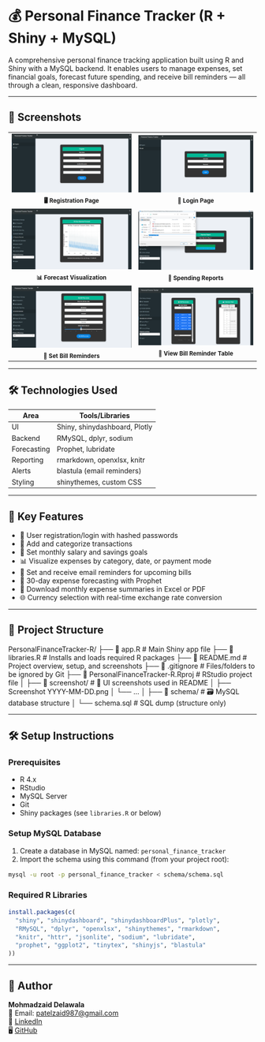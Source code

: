 # 💰 Personal Finance Tracker (R + Shiny + MySQL)

A comprehensive personal finance tracking application built using R and Shiny with a MySQL backend. It enables users to manage expenses, set financial goals, forecast future spending, and receive bill reminders — all through a clean, responsive dashboard.

---

## 📸 Screenshots

<table>
  <tr>
    <td align="center">
      <img src="https://github.com/MohmadZaidDelawala/PersonalFinanceTracker-R/blob/main/screenshot/Screenshot%202025-04-07%20160506.png?raw=true" width="400"/><br/>
      <sub><b>🖥️ Registration Page</b></sub>
    </td>
    <td align="center">
      <img src="https://github.com/MohmadZaidDelawala/PersonalFinanceTracker-R/blob/main/screenshot/Screenshot%202025-04-07%20160522.png?raw=true" width="400"/><br/>
      <sub><b>🔐 Login Page</b></sub>
    </td>
  </tr>
  <tr>
    <td align="center">
      <img src="https://github.com/MohmadZaidDelawala/PersonalFinanceTracker-R/blob/main/screenshot/Screenshot%202025-04-07%20160637.png?raw=true" width="400"/><br/>
      <sub><b>📊 Forecast Visualization</b></sub>
    </td>
    <td align="center">
      <img src="https://github.com/MohmadZaidDelawala/PersonalFinanceTracker-R/blob/main/screenshot/Screenshot%202025-04-07%20160738.png?raw=true" width="400"/><br/>
      <sub><b>📁 Spending Reports</b></sub>
    </td>
  </tr>
  <tr>
    <td align="center">
      <img src="https://github.com/MohmadZaidDelawala/PersonalFinanceTracker-R/blob/main/screenshot/Screenshot%202025-04-07%20161522.png?raw=true" width="400"/><br/>
      <sub><b>💸 Set Bill Reminders</b></sub>
    </td>
    <td align="center">
      <img src="https://github.com/MohmadZaidDelawala/PersonalFinanceTracker-R/blob/main/screenshot/Screenshot%202025-04-07%20161546.png?raw=true" width="400"/><br/>
      <sub><b>📁 View Bill Reminder Table</b></sub>
    </td>
  </tr>
</table>

---


## 🛠 Technologies Used

| Area        | Tools/Libraries                     |
|-------------|--------------------------------------|
| UI          | Shiny, shinydashboard, Plotly        |
| Backend     | RMySQL, dplyr, sodium                |
| Forecasting | Prophet, lubridate                   |
| Reporting   | rmarkdown, openxlsx, knitr           |
| Alerts      | blastula (email reminders)           |
| Styling     | shinythemes, custom CSS              |

---

## 🎯 Key Features

- 👤 User registration/login with hashed passwords
- 💸 Add and categorize transactions
- 🎯 Set monthly salary and savings goals
- 📊 Visualize expenses by category, date, or payment mode
- 📅 Set and receive email reminders for upcoming bills
- 🔮 30-day expense forecasting with Prophet
- 📁 Download monthly expense summaries in Excel or PDF
- 🌐 Currency selection with real-time exchange rate conversion

---

## 📁 Project Structure

PersonalFinanceTracker-R/
├── 📄 app.R # Main Shiny app file
├── 📄 libraries.R # Installs and loads required R packages
├── 📄 README.md # Project overview, setup, and screenshots
├── 📄 .gitignore # Files/folders to be ignored by Git
├── 📄 PersonalFinanceTracker-R.Rproj # RStudio project file
│
├── 📁 screenshot/ # 📸 UI screenshots used in README
│ ├── Screenshot YYYY-MM-DD.png
│ └── ...
│
├── 📁 schema/ # 🗃️ MySQL database structure
│ └── schema.sql # SQL dump (structure only)

---

## 🛠 Setup Instructions

### Prerequisites

- R 4.x
- RStudio
- MySQL Server
- Git
- Shiny packages (see `libraries.R` or below)

### Setup MySQL Database

1. Create a database in MySQL named: `personal_finance_tracker`
2. Import the schema using this command (from your project root):

```bash
mysql -u root -p personal_finance_tracker < schema/schema.sql
```

### Required R Libraries

```r
install.packages(c(
  "shiny", "shinydashboard", "shinydashboardPlus", "plotly",
  "RMySQL", "dplyr", "openxlsx", "shinythemes", "rmarkdown",
  "knitr", "httr", "jsonlite", "sodium", "lubridate",
  "prophet", "ggplot2", "tinytex", "shinyjs", "blastula"
))
```
--- 

## 👤 Author

**Mohmadzaid Delawala**  
📧 Email: patelzaid987@gmail.com  
🔗 [LinkedIn](https://www.linkedin.com/in/mohmadzaid-delawala-a12763222/)  
🖥️ [GitHub](https://github.com/MohmadZaidDelawala)

